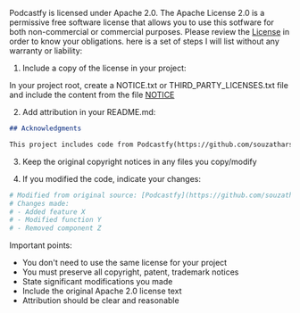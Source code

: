 Podcastfy is licensed under Apache 2.0. The Apache License 2.0 is a permissive free software license that allows you to use this sotfware for both non-commercial or commercial purposes. 
Please review the [License](../LICENSE) in order to know your obligations. 
here is a set of steps I will list without any warranty or liability:

1. Include a copy of the license in your project:

In your project root, create a NOTICE.txt or THIRD_PARTY_LICENSES.txt file and include the content from the file [NOTICE](../NOTICE)

2. Add attribution in your README.md:
```markdown
## Acknowledgments

This project includes code from Podcastfy(https://github.com/souzatharsis/podcastfy/), licensed under the Apache License 2.0.
```

3. Keep the original copyright notices in any files you copy/modify

4. If you modified the code, indicate your changes:
```python
# Modified from original source: [Podcastfy](https://github.com/souzatharsis/podcastfy/)
# Changes made:
# - Added feature X
# - Modified function Y
# - Removed component Z
```

Important points:
- You don't need to use the same license for your project
- You must preserve all copyright, patent, trademark notices
- State significant modifications you made
- Include the original Apache 2.0 license text
- Attribution should be clear and reasonable
